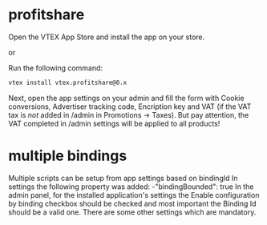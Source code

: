 # profitshare

Open the VTEX App Store and install the app on your store.

or

Run the following command:

```sh
vtex install vtex.profitshare@0.x
```

Next, open the app settings on your admin and fill the form with Cookie conversions, Advertiser tracking code, Encription key and VAT (if the VAT tax is _not_ added in /admin in Promotions -> Taxes). But pay attention, the VAT completed in /admin settings will be applied to all products!

# multiple bindings
Multiple scripts can be setup from app settings based on bindingId
In settings the following property was added:
-"bindingBounded": true
In the admin panel, for the installed application's settings the Enable configuration by binding checkbox should be checked
and most important the Binding Id should be a valid one. There are some other settings which are mandatory.

